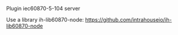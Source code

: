 Plugin iec60870-5-104 server

Use a library ih-lib60870-node: https://github.com/intrahouseio/ih-lib60870-node
